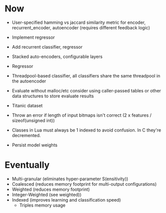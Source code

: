 # Now

- User-specified hamming vs jaccard similarity metric for encoder,
  recurrent_encoder, autoencoder (requires different feedback logic)

- Implement regressor
- Add recurrent classifier, regressor

- Stacked auto-encoders, configurable layers
- Regressor
- Threadpool-based classifier, all classifiers share the same threadpool in the
  autoencoder

- Evaluate without malloc/etc consider using caller-passed tables or other
  data structures to store evaluate results

- Titanic dataset

- Throw an error if length of input bitmaps isn't correct (2 x features /
  sizeof(unsigned int))
- Classes in Lua must always be 1 indexed to avoid confusion. In C they're
  decremented.
- Persist model weights

# Eventually

- Multi-granular (eliminates hyper-parameter S(ensitivity))
- Coalesced (reduces memory footprint for multi-output configurations)
- Weighted (reduces memory footprint)
- Integer-Weighted (see weighted))
- Indexed (improves learning and classification speed)
    - Triples memory usage

